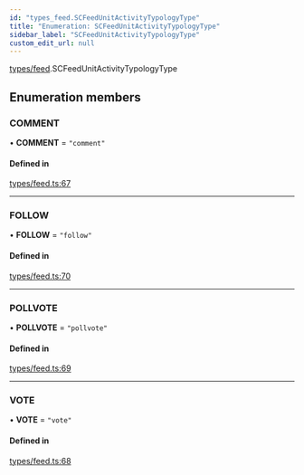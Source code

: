```yaml
---
id: "types_feed.SCFeedUnitActivityTypologyType"
title: "Enumeration: SCFeedUnitActivityTypologyType"
sidebar_label: "SCFeedUnitActivityTypologyType"
custom_edit_url: null
---
```


[types/feed](../modules/types_feed).SCFeedUnitActivityTypologyType

## Enumeration members

### COMMENT

• **COMMENT** = `"comment"`

#### Defined in

[types/feed.ts:67](https://github.com/selfcommunity/community-ui/blob/80e4c04/packages/sc-core/src/types/feed.ts#L67)

___

### FOLLOW

• **FOLLOW** = `"follow"`

#### Defined in

[types/feed.ts:70](https://github.com/selfcommunity/community-ui/blob/80e4c04/packages/sc-core/src/types/feed.ts#L70)

___

### POLLVOTE

• **POLLVOTE** = `"pollvote"`

#### Defined in

[types/feed.ts:69](https://github.com/selfcommunity/community-ui/blob/80e4c04/packages/sc-core/src/types/feed.ts#L69)

___

### VOTE

• **VOTE** = `"vote"`

#### Defined in

[types/feed.ts:68](https://github.com/selfcommunity/community-ui/blob/80e4c04/packages/sc-core/src/types/feed.ts#L68)
